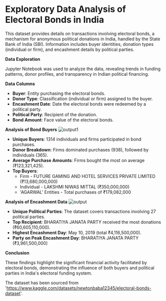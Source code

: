 # Exploratory Data Analysis of Electoral Bonds in India

This dataset provides details on transactions involving electoral bonds, a mechanism for anonymous political donations in India, handled by the State Bank of India (SBI). Information includes buyer identities, donation types (individual or firm), and encashment details by political parties.

**Data Exploration**

Jupyter Notebook was used to analyze the data, revealing trends in funding patterns, donor profiles, and transparency in Indian political financing.

**Data Columns**

* **Buyer**: Entity purchasing the electoral bonds.
* **Donor Type**: Classification (individual or firm) assigned to the buyer.
* **Encashment Date**: Date the electoral bonds were redeemed by a political party.
* **Political Party**: Recipient of the donation.
* **Bond Amount**: Face value of the electoral bonds.

**Analysis of Bond Buyers**
![output1](https://github.com/LinkanMajumder/Exploratory-Data-Analysis-of-Electoral-Bonds-in-India/assets/66352815/20ae46b5-6f6d-42e9-83b0-b2cf1e39fe67)

* **Unique Buyers**: 1314 individuals and firms participated in bond purchases.
* **Donor Breakdown**: Firms dominated purchases (938), followed by individuals (365).
* **Average Purchase Amounts**: Firms bought the most on average (₹123,321,425).
* **Top Buyers**:
    * Firm - FUTURE GAMING AND HOTEL SERVICES PRIVATE LIMITED (₹13,680,000,000)
    * Individual - LAKSHMI NIWAS MITTAL (₹350,000,000)
    * 'AGARWAL' Entities - Total purchases of ₹179,082,000

**Analysis of Encashment Data**
![output](https://github.com/LinkanMajumder/Exploratory-Data-Analysis-of-Electoral-Bonds-in-India/assets/66352815/29f18787-9f47-4f2f-ac81-d200d895d35a)


* **Unique Political Parties**: The dataset covers transactions involving 27 political parties.
* **Top Recipient**: BHARATIYA JANATA PARTY received the most donations (₹60,605,110,000).
* **Highest Encashment Day**: May 10, 2019 (total ₹4,116,500,000).
* **Party on Peak Encashment Day**: BHARATIYA JANATA PARTY (₹3,961,500,000)

**Conclusion**

These findings highlight the significant financial activity facilitated by electoral bonds, demonstrating the influence of both buyers and political parties in India's electoral funding system.



The dataset has been sourced from 'https://www.kaggle.com/datasets/newtonbaba12345/electoral-bonds-dataset'.

